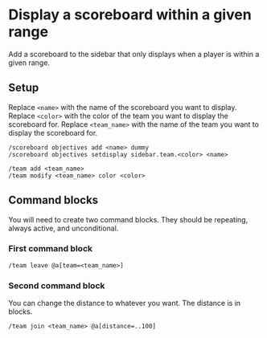 # Display a scoreboard within a given range

Add a scoreboard to the sidebar that only displays when a player is within a
 given range.

## Setup

Replace `<name>` with the name of the scoreboard you want to display.
Replace `<color>` with the color of the team you want to display the scoreboard for.
Replace `<team_name>` with the name of the team you want to display the
 scoreboard for.

```shell
/scoreboard objectives add <name> dummy
/scoreboard objectives setdisplay sidebar.team.<color> <name>
```

```shell
/team add <team_name>
/team modify <team_name> color <color>
```

## Command blocks

You will need to create two command blocks. They should be repeating,
 always active, and unconditional.

### First command block

```shell
/team leave @a[team=<team_name>]
```

### Second command block

You can change the distance to whatever you want. The distance is in blocks.

```shell
/team join <team_name> @a[distance=..100]
```
